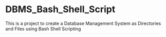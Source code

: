 # DBMS_Bash_Shell_Script

This is a project to create a Database Management System as Directories and Files using Bash Shell Scripting
